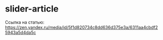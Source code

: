 # slider-article
Ссылка на статью: https://zen.yandex.ru/media/id/5f1d820734c8dd636d375e3a/6311aa4cbdf25943a5d4da5c
